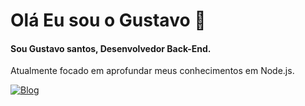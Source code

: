 # Olá Eu sou o Gustavo 👋

#### Sou Gustavo santos, Desenvolvedor Back-End.

Atualmente focado em aprofundar meus conhecimentos em Node.js.


[![Blog](https://img.shields.io/badge/Discord-7289DA?style=for-the-badge&logo=discord&logoColor=white)]()
